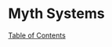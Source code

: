 # Myth Systems
[Table of Contents](https://github.com/mycroftwilde/devil-steps-in-a-myth-system/tree/main/ref_guide)
